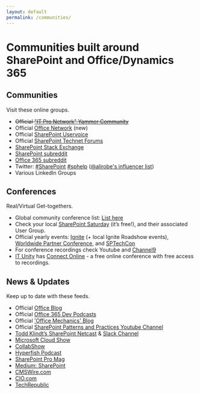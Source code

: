 ```yaml
---
layout: default
permalink: /communities/
---
```

# Communities built around SharePoint and Office/Dynamics 365
    
## Communities

Visit these online groups.

*   ~~Official ["IT Pro Network" Yammer Community](http://aka.ms/OfficeDevPnPYammer)~~
*   Official [Office Network](https://techcommunity.microsoft.com/t5/Communities/ct-p/communities) (new)
*   Official [SharePoint Uservoice](https://sharepoint.uservoice.com/)
*   Official [SharePoint Technet Forums](http://social.technet.microsoft.com/Forums/en-US/category/sharepoint)
*   [SharePoint Stack Exchange](http://sharepoint.stackexchange.com/)
*   [SharePoint subreddit](https://sharepoint.reddit.com)
*   [Office 365 subreddit](https://office365.reddit.com)
*   Twitter: [#SharePoint](https://twitter.com/search?q=%23sharepoint) [#sphelp](https://twitter.com/search?q=%23sphelp) ([@alirobe's influencer list](https://twitter.com/alirobe/lists/sharepoint-influencers/members))
*   Various LinkedIn Groups

## Conferences

Real/Virtual Get-togethers.

*   Global community conference list: [List here](http://icansharepoint.com/sharepoint-conferences-in-2016/)
*   Check your local [SharePoint Saturday](http://www.spsevents.org/) (it’s free!), and their associated User Group.
*   Official yearly events: [Ignite](https://ignite.microsoft.com/) (+ local Ignite Roadshow events), [Worldwide Partner Conference](https://partner.microsoft.com/), and [SPTechCon](http://www.sptechcon.com/)
*   For conference recordings check Youtube and [Channel9](http://ch9.ms)
*   [IT Unity](https://itunity.com) has [Connect Online](https://www.unityconnect.com/online) - a free online conference with free access to recordings.

## News & Updates

Keep up to date with these feeds.

*   Official [Office Blog](https://blogs.office.com/)
*   Official [Office 365 Dev Podcasts](http://dev.office.com/podcasts)
*   Official ['Office Mechanics' Blog](https://channel9.msdn.com/Mechanics)
*   Official [SharePoint Patterns and Practices Youtube Channel](https://www.youtube.com/channel/UC_mKdhw-V6CeCM7gTo_Iy7w)
*   [Todd Klindt’s SharePoint Netcast](http://www.toddklindt.com/netcast/default.aspx) & [Slack Channel](https://toddklindt.slack.com/)
*   [Microsoft Cloud Show](http://www.microsoftcloudshow.com/)
*   [CollabShow](http://www.collabshow.com/)
*   [Hyperfish Podcast](https://blog.hyperfish.com/tagged/podcast)
*   [SharePoint Pro Mag](http://sharepointpromag.com/)
*   [Medium: SharePoint](https://medium.com/tag/sharepoint)
*   [CMSWire.com](http://www.cmswire.com/)
*   [CIO.com](http://www.cio.com/)
*   [TechRepublic](http://www.techrepublic.com/)
